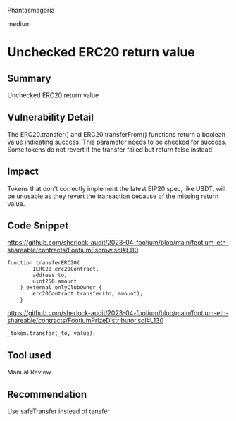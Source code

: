 Phantasmagoria

medium

# Unchecked ERC20 return value

## Summary
Unchecked ERC20 return value

## Vulnerability Detail
The ERC20.transfer() and ERC20.transferFrom() functions return a boolean value indicating success. This parameter needs to be checked for success. Some tokens do not revert if the transfer failed but return false instead.

## Impact
Tokens that don't correctly implement the latest EIP20 spec, like USDT, will be unusable as they revert the transaction because of the missing return value. 

## Code Snippet
https://github.com/sherlock-audit/2023-04-footium/blob/main/footium-eth-shareable/contracts/FootiumEscrow.sol#L110
```solidity
function transferERC20(
        IERC20 erc20Contract,
        address to,
        uint256 amount
    ) external onlyClubOwner {
        erc20Contract.transfer(to, amount);
    }
```
https://github.com/sherlock-audit/2023-04-footium/blob/main/footium-eth-shareable/contracts/FootiumPrizeDistributor.sol#L130
```solidity
_token.transfer(_to, value);
```

## Tool used

Manual Review

## Recommendation
Use safeTransfer instead of tansfer